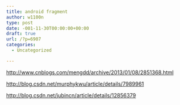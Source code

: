 ```yaml
---
title: android fragment
author: w1100n
type: post
date: -001-11-30T00:00:00+00:00
draft: true
url: /?p=6907
categories:
  - Uncategorized

---
```

http://www.cnblogs.com/mengdd/archive/2013/01/08/2851368.html

http://blog.csdn.net/murphykwu/article/details/7989961

http://blog.csdn.net/jubincn/article/details/12856379